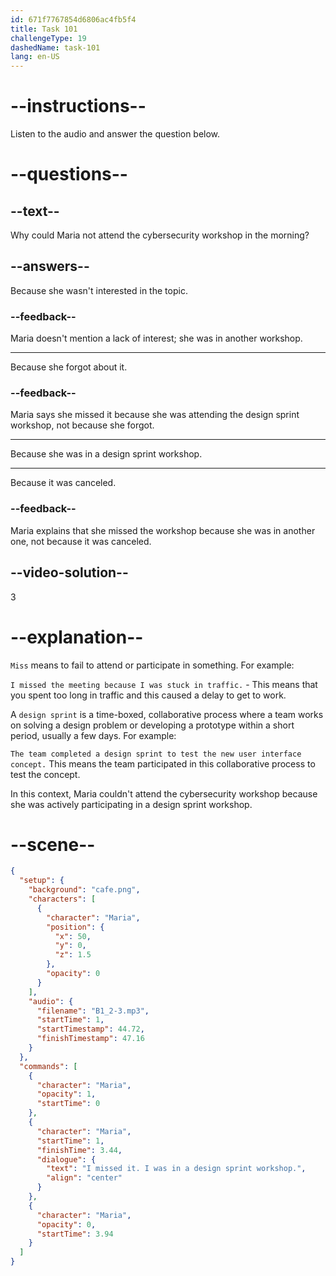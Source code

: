 ```yaml
---
id: 671f7767854d6806ac4fb5f4
title: Task 101
challengeType: 19
dashedName: task-101
lang: en-US
---
```


<!-- (Audio) Maria: I missed it. I was in a design sprint workshop. -->

# --instructions--

Listen to the audio and answer the question below.

# --questions--

## --text--

Why could Maria not attend the cybersecurity workshop in the morning?

## --answers--

Because she wasn't interested in the topic.

### --feedback--

Maria doesn't mention a lack of interest; she was in another workshop.

---

Because she forgot about it.

### --feedback--

Maria says she missed it because she was attending the design sprint workshop, not because she forgot.

---

Because she was in a design sprint workshop.

---

Because it was canceled.

### --feedback--

Maria explains that she missed the workshop because she was in another one, not because it was canceled.

## --video-solution--

3

# --explanation--

`Miss` means to fail to attend or participate in something. For example: 

`I missed the meeting because I was stuck in traffic.` - This means that you spent too long in traffic and this caused a delay to get to work. 

A `design sprint` is a time-boxed, collaborative process where a team works on solving a design problem or developing a prototype within a short period, usually a few days. For example: 

`The team completed a design sprint to test the new user interface concept.` This means the team participated in this collaborative process to test the concept. 

In this context, Maria couldn't attend the cybersecurity workshop because she was actively participating in a design sprint workshop.

# --scene--

```json
{
  "setup": {
    "background": "cafe.png",
    "characters": [
      {
        "character": "Maria",
        "position": {
          "x": 50,
          "y": 0,
          "z": 1.5
        },
        "opacity": 0
      }
    ],
    "audio": {
      "filename": "B1_2-3.mp3",
      "startTime": 1,
      "startTimestamp": 44.72,
      "finishTimestamp": 47.16
    }
  },
  "commands": [
    {
      "character": "Maria",
      "opacity": 1,
      "startTime": 0
    },
    {
      "character": "Maria",
      "startTime": 1,
      "finishTime": 3.44,
      "dialogue": {
        "text": "I missed it. I was in a design sprint workshop.",
        "align": "center"
      }
    },
    {
      "character": "Maria",
      "opacity": 0,
      "startTime": 3.94
    }
  ]
}
```
